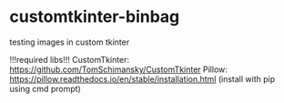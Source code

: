 # customtkinter-binbag
testing images in custom tkinter

!!!required libs!!!
CustomTkinter: https://github.com/TomSchimansky/CustomTkinter
Pillow: https://pillow.readthedocs.io/en/stable/installation.html
(install with pip using cmd prompt)
